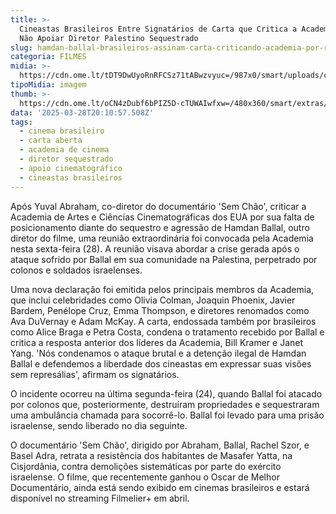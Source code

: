 ```yaml
---
title: >-
  Cineastas Brasileiros Entre Signatários de Carta que Critica a Academia por
  Não Apoiar Diretor Palestino Sequestrado
slug: hamdan-ballal-brasileiros-assinam-carta-criticando-academia-por-resposta
categoria: FILMES
midia: >-
  https://cdn.ome.lt/tDT9DwUyoRnRFCSz71tABwzvyuc=/987x0/smart/uploads/conteudo/fotos/Hamdan_Ballal_Oscar.png
tipoMidia: imagem
thumb: >-
  https://cdn.ome.lt/oCN4zDubf6bPIZ5D-cTUWAIwfxw=/480x360/smart/extras/conteudos/Hamdan_Ballal_Oscar.png
data: '2025-03-28T20:10:57.508Z'
tags:
  - cinema brasileiro
  - carta aberta
  - academia de cinema
  - diretor sequestrado
  - apoio cinematográfico
  - cineastas brasileiros
---
```


Após Yuval Abraham, co-diretor do documentário 'Sem Chão', criticar a Academia de Artes e Ciências Cinematográficas dos EUA por sua falta de posicionamento diante do sequestro e agressão de Hamdan Ballal, outro diretor do filme, uma reunião extraordinária foi convocada pela Academia nesta sexta-feira (28). A reunião visava abordar a crise gerada após o ataque sofrido por Ballal em sua comunidade na Palestina, perpetrado por colonos e soldados israelenses.

Uma nova declaração foi emitida pelos principais membros da Academia, que inclui celebridades como Olivia Colman, Joaquin Phoenix, Javier Bardem, Penélope Cruz, Emma Thompson, e diretores renomados como Ava DuVernay e Adam McKay. A carta, endossada também por brasileiros como Alice Braga e Petra Costa, condena o tratamento recebido por Ballal e critica a resposta anterior dos líderes da Academia, Bill Kramer e Janet Yang. 'Nós condenamos o ataque brutal e a detenção ilegal de Hamdan Ballal e defendemos a liberdade dos cineastas em expressar suas visões sem represálias', afirmam os signatários.

O incidente ocorreu na última segunda-feira (24), quando Ballal foi atacado por colonos que, posteriormente, destruíram propriedades e sequestraram uma ambulância chamada para socorrê-lo. Ballal foi levado para uma prisão israelense, sendo liberado no dia seguinte.

O documentário 'Sem Chão', dirigido por Abraham, Ballal, Rachel Szor, e Basel Adra, retrata a resistência dos habitantes de Masafer Yatta, na Cisjordânia, contra demolições sistemáticas por parte do exército israelense. O filme, que recentemente ganhou o Oscar de Melhor Documentário, ainda está sendo exibido em cinemas brasileiros e estará disponível no streaming Filmelier+ em abril.
